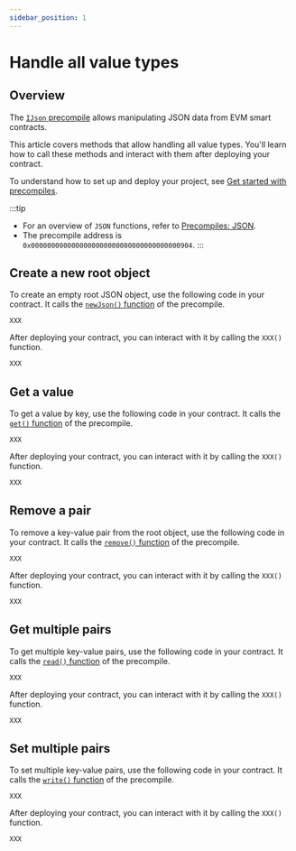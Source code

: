 ```yaml
---
sidebar_position: 1
---
```


# Handle all value types

## Overview

The [`IJson` precompile](https://github.com/warden-protocol/wardenprotocol/blob/main/precompiles/json/IJson.sol) allows manipulating JSON data from EVM smart contracts.

This article covers methods that allow handling all value types. You'll learn how to call these methods and interact with them after deploying your contract.

To understand how to set up and deploy your project, see [Get started with precompiles](../get-started-with-precompiles).

:::tip
- For an overview of `JSON` functions, refer to [Precompiles: JSON](../../precompiles/json#all-value-types).
- The precompile address is `0x0000000000000000000000000000000000000904`.
:::

## Create a new root object

To create an empty root JSON object, use the following code in your contract. It calls the [`newJson()` function](../../precompiles/json#create-a-new-root-object) of the precompile.

```solidity
XXX
```

After deploying your contract, you can interact with it by calling the `XXX()` function.

```bash
XXX
```

## Get a value

To get a value by key, use the following code in your contract. It calls the [`get()` function](../../precompiles/json#get-a-value) of the precompile.

```solidity
XXX
```

After deploying your contract, you can interact with it by calling the `XXX()` function.

```bash
XXX
```

## Remove a pair

To remove a key-value pair from the root object, use the following code in your contract. It calls the [`remove()` function](../../precompiles/json#remove-a-pair) of the precompile.

```solidity
XXX
```

After deploying your contract, you can interact with it by calling the `XXX()` function.

```bash
XXX
```

## Get multiple pairs

To get multiple key-value pairs, use the following code in your contract. It calls the [`read()` function](../../precompiles/json#get-multiple-pairs) of the precompile.

```solidity
XXX
```

After deploying your contract, you can interact with it by calling the `XXX()` function.

```bash
XXX
```

## Set multiple pairs

To set multiple key-value pairs, use the following code in your contract. It calls the [`write()` function](../../precompiles/json#set-multiple-pairs) of the precompile.

```solidity
XXX
```

After deploying your contract, you can interact with it by calling the `XXX()` function.

```bash
XXX
```
